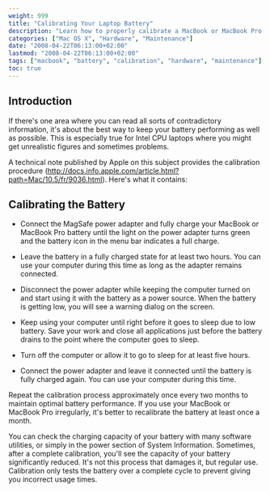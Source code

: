 ```yaml
---
weight: 999
title: "Calibrating Your Laptop Battery"
description: "Learn how to properly calibrate a MacBook or MacBook Pro battery to maintain optimal performance and accurate battery life indicators."
categories: ["Mac OS X", "Hardware", "Maintenance"]
date: "2008-04-22T06:13:00+02:00"
lastmod: "2008-04-22T06:13:00+02:00"
tags: ["macbook", "battery", "calibration", "hardware", "maintenance"]
toc: true
---
```


## Introduction

If there's one area where you can read all sorts of contradictory information, it's about the best way to keep your battery performing as well as possible. This is especially true for Intel CPU laptops where you might get unrealistic figures and sometimes problems.

A technical note published by Apple on this subject provides the calibration procedure (http://docs.info.apple.com/article.html?path=Mac/10.5/fr/9036.html). Here's what it contains:

## Calibrating the Battery

* Connect the MagSafe power adapter and fully charge your MacBook or MacBook Pro battery until the light on the power adapter turns green and the battery icon in the menu bar indicates a full charge.

* Leave the battery in a fully charged state for at least two hours. You can use your computer during this time as long as the adapter remains connected.

* Disconnect the power adapter while keeping the computer turned on and start using it with the battery as a power source. When the battery is getting low, you will see a warning dialog on the screen.

* Keep using your computer until right before it goes to sleep due to low battery. Save your work and close all applications just before the battery drains to the point where the computer goes to sleep.

* Turn off the computer or allow it to go to sleep for at least five hours.

* Connect the power adapter and leave it connected until the battery is fully charged again. You can use your computer during this time.

Repeat the calibration process approximately once every two months to maintain optimal battery performance. If you use your MacBook or MacBook Pro irregularly, it's better to recalibrate the battery at least once a month.

You can check the charging capacity of your battery with many software utilities, or simply in the power section of System Information. Sometimes, after a complete calibration, you'll see the capacity of your battery significantly reduced. It's not this process that damages it, but regular use. Calibration only tests the battery over a complete cycle to prevent giving you incorrect usage times.

